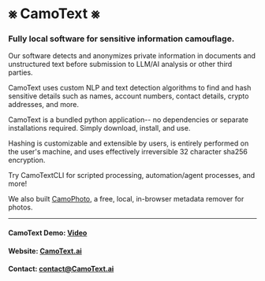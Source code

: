 # ⨳ CamoText ⨳

### Fully local software for sensitive information camouflage. 



Our software detects and anonymizes private information in documents and unstructured text before submission to LLM/AI analysis or other third parties. 

CamoText uses custom NLP and text detection algorithms to find and hash sensitive details such as names, account numbers, contact details, crypto addresses, and more. 

CamoText is a bundled python application-- no dependencies or separate installations required. Simply download, install, and use.

Hashing is customizable and extensible by users, is entirely performed on the user's machine, and uses effectively irreversible 32 character sha256 encryption.

Try CamoTextCLI for scripted processing, automation/agent processes, and more!

We also built [CamoPhoto](https://camotext.ai/camophoto), a free, local, in-browser metadata remover for photos.

----

#### CamoText Demo: [Video](https://camotext.ai/#demo-video)
#### Website: [CamoText.ai](https://camotext.ai/)
#### Contact: [contact@CamoText.ai](mailto:contact@camotext.ai)
